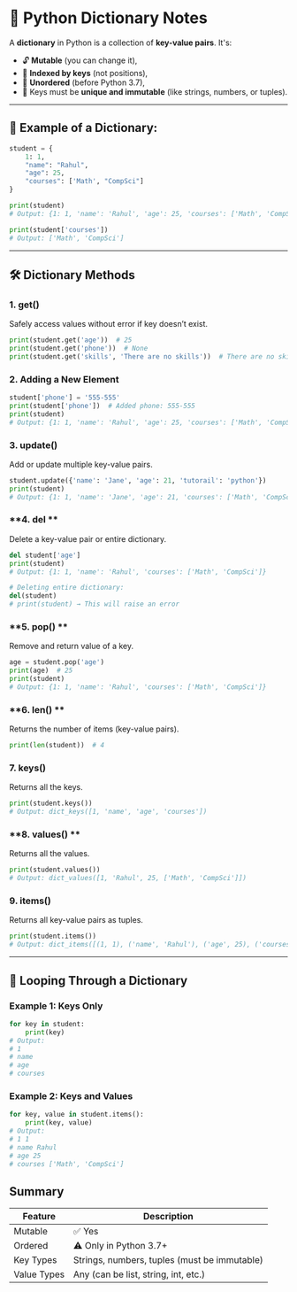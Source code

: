 # 📘 Python Dictionary Notes

A **dictionary** in Python is a collection of **key-value pairs**. It's:

- 🔓 **Mutable** (you can change it),
- 📍 **Indexed by keys** (not positions),
- 🔄 **Unordered** (before Python 3.7),
- 🚫 Keys must be **unique and immutable** (like strings, numbers, or tuples).

---

## 🧪 Example of a Dictionary:

```python
student = {
    1: 1,
    "name": "Rahul",
    "age": 25,
    "courses": ['Math', "CompSci"]
}

print(student)  
# Output: {1: 1, 'name': 'Rahul', 'age': 25, 'courses': ['Math', 'CompSci']}

print(student['courses'])  
# Output: ['Math', 'CompSci']
```
---

## 🛠 Dictionary Methods

### **1. get()**
Safely access values without error if key doesn’t exist.
```python
print(student.get('age'))  # 25
print(student.get('phone'))  # None
print(student.get('skills', 'There are no skills'))  # There are no skills
```

### **2. Adding a New Element**
```python
student['phone'] = '555-555'
print(student['phone'])  # Added phone: 555-555
print(student)
# Output: {1: 1, 'name': 'Rahul', 'age': 25, 'courses': ['Math', 'CompSci'], 'phone': '555-555'}
```

### **3. update()**
Add or update multiple key-value pairs.
```python
student.update({'name': 'Jane', 'age': 21, 'tutorail': 'python'})
print(student)
# Output: {1: 1, 'name': 'Jane', 'age': 21, 'courses': ['Math', 'CompSci'], 'tutorail': 'python'}
```

### **4. del **
Delete a key-value pair or entire dictionary.
```python
del student['age']
print(student)
# Output: {1: 1, 'name': 'Rahul', 'courses': ['Math', 'CompSci']}

# Deleting entire dictionary:
del(student)
# print(student) → This will raise an error
```

### **5. pop() **
Remove and return value of a key.
```python
age = student.pop('age')
print(age)  # 25
print(student)
# Output: {1: 1, 'name': 'Rahul', 'courses': ['Math', 'CompSci']}
```

### **6. len() **
Returns the number of items (key-value pairs).
```python
print(len(student))  # 4
```


### **7. keys()**
Returns all the keys.
```python
print(student.keys())
# Output: dict_keys([1, 'name', 'age', 'courses'])
```

### **8. values() **
Returns all the values.
```python
print(student.values())
# Output: dict_values([1, 'Rahul', 25, ['Math', 'CompSci']])
```

### **9. items()**
Returns all key-value pairs as tuples.
```python
print(student.items())
# Output: dict_items([(1, 1), ('name', 'Rahul'), ('age', 25), ('courses', ['Math', 'CompSci'])])
```

---

## 🔁 Looping Through a Dictionary

### Example 1: Keys Only
```python
for key in student:
    print(key)
# Output:
# 1
# name
# age
# courses
```

### Example 2: Keys and Values
```python
for key, value in student.items():
    print(key, value)
# Output:
# 1 1
# name Rahul
# age 25
# courses ['Math', 'CompSci']
```

## Summary
| Feature     | Description                                  |
| ----------- | -------------------------------------------- |
| Mutable     | ✅ Yes                                        |
| Ordered     | ⚠️ Only in Python 3.7+                       |
| Key Types   | Strings, numbers, tuples (must be immutable) |
| Value Types | Any (can be list, string, int, etc.)         |


